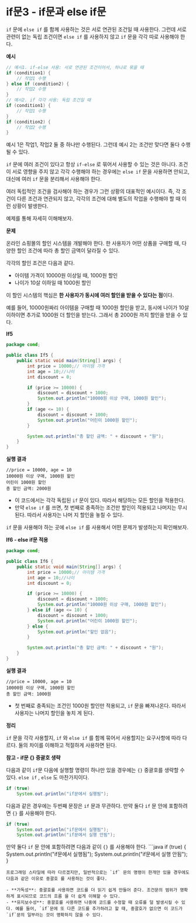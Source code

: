 # if문3 - if문과 else if문
`if` 문에 `else if` 를 함께 사용하는 것은 서로 연관된 조건일 때 사용한다. 그런데 서로 관련이 없는 독립 조건이면 `else if` 를 사용하지 않고 `if` 문을 각각 따로 사용해야 한다.

**예시**
```java
// 예시1. if-else 사용: 서로 연관된 조건이어서, 하나로 묶을 때
if (condition1) {
    // 작업1 수행
} else if (condition2) {
    // 작업2 수행
}
// 예시2. if 각각 사용: 독립 조건일 때
if (condition1) {
    // 작업1 수행
}
if (condition2) {
    // 작업2 수행
}
```
예시 1은 작업1, 작업2 둘 중 하나만 수행된다. 그런데 예시 2는 조건만 맞다면 둘다 수행될 수 있다.

`if` 문에 여러 조건이 있다고 항상 `if-else` 로 묶어서 사용할 수 있는 것은 아니다. 조건이 서로 영향을 주지 않고 각각 수행해야 하는 경우에는 `else if` 문을 사용하면 안되고, 대신에 여러 `if` 문을 분리해서 사용해야 한다.

여러 독립적인 조건을 검사해야 하는 경우가 그런 상황의 대표적인 예시이다. 즉, 각 조건이 다른 조건과 연관되지 않고, 각각의 조건에 대해 별도의 작업을 수행해야 할 때 이런 상황이 발생한다.
          
예제를 통해 자세히 이해해보자.

**문제**

온라인 쇼핑몰의 할인 시스템을 개발해야 한다. 한 사용자가 어떤 상품을 구매할 때, 다양한 할인 조건에 따라 총 할인 금액이 달라질 수 있다. 

각각의 할인 조건은 다음과 같다.

- 아이템 가격이 10000원 이상일 때, 1000원 할인
- 나이가 10살 이하일 때 1000원 할인

이 할인 시스템의 핵심은 **한 사용자가 동시에 여러 할인을 받을 수 있다는 점**이다.

예를 들어, 10000원짜리 아이템을 구매할 때 1000원 할인을 받고, 동시에 나이가 10살 이하이면 추가로 1000원 더 할인을 받는다. 그래서 총 2000원 까지 할인을 받을 수 있다.

**If5**
```java
package cond;

public class If5 {
    public static void main(String[] args) {
        int price = 10000;// 아이템 가격
        int age = 10;//나이
        int discount = 0;

        if (price >= 10000) {
            discount = discount + 1000;
            System.out.println("10000원 이상 구매, 1000원 할인");
        }
        if (age <= 10) {
            discount = discount + 1000;
            System.out.println("어린이 1000원 할인");
        }

        System.out.println("총 할인 금액: " + discount + "원");
    }
}
```

**실행 결과** 
```
//price = 10000, age = 10
10000원 이상 구매, 1000원 할인
어린이 1000원 할인
총 할인 금액: 2000원
```
- 이 코드에서는 각각 독립된 `if` 문이 있다. 따라서 해당하는 모든 할인을 적용한다.
- 만약 `else if` 를 쓰면, 첫 번째로 충족하는 조건만 할인이 적용되고 나머지는 무시된다. 따라서 사용자는 나머 지 할인을 놓칠 수 있다.

`if` 문을 사용해야 하는 곳에 `else if` 를 사용해서 어떤 문제가 발생하는지 확인해보자.

**If6 - else if문 적용**
```java
package cond;

public class If6 {
    public static void main(String[] args) {
        int price = 10000;// 아이템 가격
        int age = 10;//나이
        int discount = 0;

        if (price >= 10000) {
            discount = discount + 1000;
            System.out.println("10000원 이상 구매, 1000원 할인");
        } else if (age <= 10) {
            discount = discount + 1000;
            System.out.println("어린이 1000원 할인");
        } else {
            System.out.println("할인 없음");
        }

        System.out.println("총 할인 금액: " + discount + "원");
    }
}
```
**실행 결과** 
```
//price = 10000, age = 10
10000원 이상 구매, 1000원 할인
총 할인 금액: 1000원
```
- 첫 번째로 충족되는 조건인 1000원 할인만 적용되고, `if` 문을 빠져나온다. 따라서 사용자는 나머지 할인을 놓치 게 된다.

**정리**

`if` 문을 각각 사용할지, `if` 와 `else if` 를 함께 묶어서 사용할지는 요구사항에 따라 다르다. 둘의 차이를 이해하고 적절하게 사용하면 된다.

**참고 - if문 {} 중괄호 생략**

다음과 같이 `if`문 다음에 실행할 명령이 하나만 있을 경우에는 `{}` 중괄호를 생략할 수 있다. `else if` , `else` 도 마찬가지이다.
```java
if (true)
    System.out.println("if문에서 실행됨");
```

다음과 같은 경우에는 두번째 문장은 `if` 문과 무관하다. 만약 둘다 `if` 문 안에 포함하려면 `{}` 를 사용해야 한다.
```java
if (true)
    System.out.println("if문에서 실행됨");
    System.out.println("if문에서 실행 안됨");
```
만약 둘다 `if` 문 안에 포함하려면 다음과 같이 `{}` 를 사용해야 한다. ```java
if (true) {
System.out.println("if문에서 실행됨"); System.out.println("if문에서 실행 안됨");
}
```
프로그래밍 스타일에 따라 다르겠지만, 일반적으로는 `if` 문의 명령이 한개만 있을 경우에도 다음과 같은 이유로 중괄호 를 사용하는 것이 좋다.

- **가독성**: 중괄호를 사용하면 코드를 더 읽기 쉽게 만들어 준다. 조건문의 범위가 명확하게 표시되므로 코드의 흐름 을 더 쉽게 이해할 수 있다.
- **유지보수성**: 중괄호를 사용하면 나중에 코드를 수정할 때 오류를 덜 발생시킬 수 있다. 예를 들어, `if`문에 또 다른 코드를 추가하려고 할 때, 중괄호가 없으면 이 코드가 `if`문의 일부라는 것이 명확하지 않을 수 있다.
